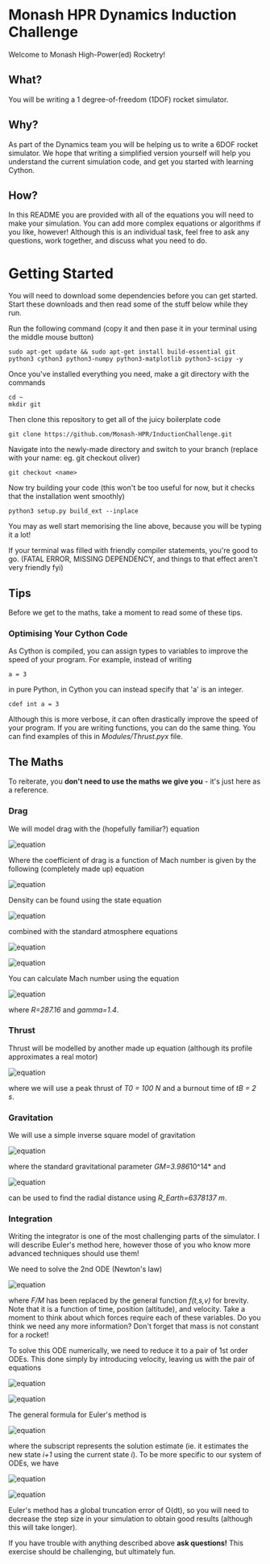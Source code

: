 <script type="text/javascript" src="http://cdn.mathjax.org/mathjax/latest/MathJax.js?config=default"></script>

# Monash HPR Dynamics Induction Challenge
Welcome to Monash High-Power(ed) Rocketry!

## What?
You will be writing a 1 degree-of-freedom (1DOF) rocket simulator.

## Why?
As part of the Dynamics team you will be helping us to write a 6DOF rocket simulator. We hope that writing a simplified version yourself will help you understand the current simulation code, and get you started with learning Cython.

## How?
In this README you are provided with all of the equations you will need to make your simulation. You can add more complex equations or algorithms if you like, however! Although this is an individual task, feel free to ask any questions, work together, and discuss what you need to do. 

# Getting Started
You will need to download some dependencies before you can get started. Start these downloads and then read some of the stuff below while they run.

Run the following command (copy it and then pase it in your terminal using the middle mouse button)
```
sudo apt-get update && sudo apt-get install build-essential git python3 cython3 python3-numpy python3-matplotlib python3-scipy -y
```

Once you've installed everything you need, make a git directory with the commands
```
cd ~
mkdir git
```

Then clone this repository to get all of the juicy boilerplate code
```
git clone https://github.com/Monash-HPR/InductionChallenge.git
```

Navigate into the newly-made directory and switch to your branch (replace <name> with your name: eg. git checkout oliver)
```
git checkout <name>
```
  
Now try building your code (this won't be too useful for now, but it checks that the installation went smoothly)
```
python3 setup.py build_ext --inplace
```
You may as well start memorising the line above, because you will be typing it a lot!

If your terminal was filled with friendly compiler statements, you're good to go.
(FATAL ERROR, MISSING DEPENDENCY, and things to that effect aren't very friendly fyi)

## Tips
Before we get to the maths, take a moment to read some of these tips.
### Optimising Your Cython Code
As Cython is compiled, you can assign types to variables to improve the speed of your program. For example, instead of writing 
```
a = 3
```
in pure Python, in Cython you can instead specify that 'a' is an integer.
```
cdef int a = 3
```
Although this is more verbose, it can often drastically improve the speed of your program. If you are writing functions, you can do the same thing. You can find examples of this in *Modules/Thrust.pyx* file.

## The Maths
To reiterate, you **don't need to use the maths we give you** - it's just here as a reference. 

### Drag
We will model drag with the (hopefully familiar?) equation

![equation](http://www.sciweavers.org/upload/Tex2Img_1532664821/eqn.png)

Where the coefficient of drag is a function of Mach number is given by the following (completely made up) equation

![equation](http://www.sciweavers.org/upload/Tex2Img_1532665492/eqn.png)

Density can be found using the state equation 

![equation](http://www.sciweavers.org/upload/Tex2Img_1532665543/eqn.png)

combined with the standard atmosphere equations 

![equation](http://www.sciweavers.org/upload/Tex2Img_1532665611/eqn.png)

![equation](http://www.sciweavers.org/upload/Tex2Img_1532665746/eqn.png)

You can calculate Mach number using the equation

![equation](http://www.sciweavers.org/upload/Tex2Img_1532666010/eqn.png)

where *R=287.16* and *gamma=1.4*.

### Thrust
Thrust will be modelled by another made up equation (although its profile approximates a real motor)

![equation](http://www.sciweavers.org/upload/Tex2Img_1532665925/eqn.png)

where we will use a peak thrust of *T0 = 100 N* and a burnout time of *tB = 2 s*.

### Gravitation
We will use a simple inverse square model of gravitation

![equation](http://www.sciweavers.org/upload/Tex2Img_1532666130/eqn.png)

where the standard gravitational parameter *GM=3.986*10^14* and 

![equation](http://www.sciweavers.org/upload/Tex2Img_1532666203/eqn.png)

can be used to find the radial distance using *R_Earth=6378137 m*.

### Integration
Writing the integrator is one of the most challenging parts of the simulator. I will describe Euler's method here, however those of you who know more advanced techniques should use them!

We need to solve the 2nd ODE (Newton's law)

![equation](http://www.sciweavers.org/upload/Tex2Img_1532666539/eqn.png)

where *F/M* has been replaced by the general function *f(t,s,v)* for brevity. Note that it is a function of time, position (altitude), and velocity. Take a moment to think about which forces require each of these variables. Do you think we need any more information? Don't forget that mass is not constant for a rocket!

To solve this ODE numerically, we need to reduce it to a pair of 1st order ODEs. This done simply by introducing velocity, leaving us with the pair of equations

![equation](http://www.sciweavers.org/upload/Tex2Img_1532666684/eqn.png)

![equation](http://www.sciweavers.org/upload/Tex2Img_1532666660/eqn.png)

The general formula for Euler's method is

![equation](http://www.sciweavers.org/upload/Tex2Img_1532666744/eqn.png)

where the subscript represents the solution estimate (ie. it estimates the new state *i+1* using the current state *i*).
To be more specific to our system of ODEs, we have

![equation](http://www.sciweavers.org/upload/Tex2Img_1532666839/eqn.png)

![equation](http://www.sciweavers.org/upload/Tex2Img_1532666868/eqn.png)

Euler's method has a global truncation error of O(dt), so you will need to decrease the step size in your simulation to obtain good results (although this will take longer).

If you have trouble with anything described above **ask questions!** This exercise should be challenging, but ultimately fun.


